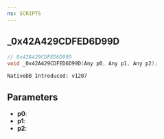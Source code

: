 ```yaml
---
ns: SCRIPTS
---
```

## _0x42A429CDFED6D99D

```c
// 0x42A429CDFED6D99D
void _0x42A429CDFED6D99D(Any p0, Any p1, Any p2);
```

```
NativeDB Introduced: v1207
```

## Parameters
* **p0**:
* **p1**:
* **p2**:
